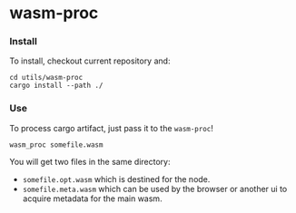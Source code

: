 # wasm-proc

### Install

To install, checkout current repository and:

```
cd utils/wasm-proc
cargo install --path ./
```

### Use

To process cargo artifact, just pass it to the `wasm-proc`!

```
wasm_proc somefile.wasm
```

You will get two files in the same directory:
- `somefile.opt.wasm` which is destined for the node.
- `somefile.meta.wasm` which can be used by the browser or another ui to acquire metadata for the main wasm.
